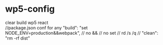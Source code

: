 # wp5-config
clear build wp5 react
<br>
//package.json conf for any "build": "set NODE_ENV=production&&webpack",
// no &&
// no set
// rd /s /q
// "clean": "rm -rf dist"
